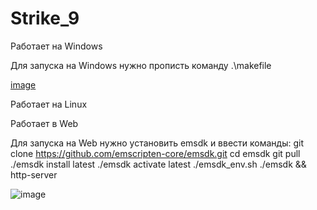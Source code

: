 # Strike_9
Работает на Windows

Для запуска на Windows нужно прописть команду .\makefile 

[image](https://user-images.githubusercontent.com/70647725/208322821-8b050794-07d5-491a-86f1-04d54c9797ee.png)

Работает на Linux

Работает в Web

Для запуска на Web нужно установить emsdk и ввести команды:
git clone https://github.com/emscripten-core/emsdk.git
cd emsdk
git pull
./emsdk install latest
./emsdk activate latest
./emsdk_env.sh
./emsdk && http-server

![image](https://user-images.githubusercontent.com/70647725/208322868-ed7aed2b-035b-4b57-929e-9155d257dc04.png)
